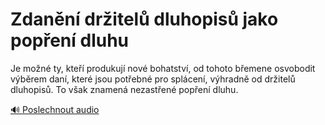 # Zdanění držitelů dluhopisů jako popření dluhu

<speak>
<prosody rate="95%">
<emphasis level="moderate">Je možné ty, kteří produkují nové bohatství, od tohoto břemene osvobodit</emphasis> <break time="200ms"/> <emphasis level="strong">výběrem daní, které jsou potřebné pro splácení, výhradně od držitelů dluhopisů.</emphasis>

<break time="300ms"/>

<prosody volume="loud">
<emphasis level="strong">To však znamená nezastřené popření dluhu.</emphasis>
</prosody>
</prosody>
</speak>

[🔊 Poslechnout audio](/data/7-paragraphs/audio/chapter_45/para_004-Je-mon-ty-kte-produkuj-nov-bohatstv-od-to.mp3) 